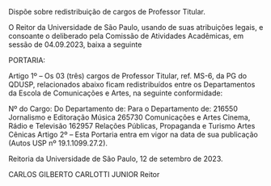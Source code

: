 Dispõe sobre redistribuição de cargos de Professor Titular.

O Reitor da Universidade de São Paulo, usando de suas atribuições legais, e consoante o deliberado pela Comissão de Atividades Acadêmicas, em sessão de 04.09.2023, baixa a seguinte

PORTARIA:

Artigo 1º – Os 03 (três) cargos de Professor Titular, ref. MS-6, da PG do QDUSP, relacionados abaixo ficam redistribuídos entre os Departamentos da Escola de Comunicações e Artes, na seguinte conformidade:

Nº do Cargo:	Do Departamento de:	Para o Departamento de:
216550	Jornalismo e Editoração	Música
265730	Comunicações e Artes	Cinema, Rádio e Televisão
162957	Relações Públicas, Propaganda e Turismo	Artes Cênicas
Artigo 2º – Esta Portaria entra em vigor na data de sua publicação (Autos USP nº 19.1.1099.27.2).

Reitoria da Universidade de São Paulo, 12 de setembro de 2023.

CARLOS GILBERTO CARLOTTI JUNIOR
Reitor